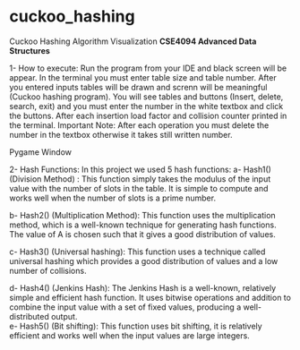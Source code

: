 # cuckoo_hashing
Cuckoo Hashing Algorithm Visualization
**CSE4094 Advanced Data Structures**




1-	How to execute: 
Run the program from your IDE and black screen will be appear. In the terminal you must enter table size and table number. After you entered inputs tables will be drawn and screnn will be meaningful (Cuckoo hashing program). You will see tables and buttons (Insert, delete, search, exit) and you must enter the number in the white textbox and click the buttons. After each insertion load factor and collision counter printed in the terminal.
Important Note: After each operation you must delete the number in the textbox otherwise it takes still written number. 
 
Pygame Window


2-	Hash Functions: 
In this project we used 5 hash functions:
a-	Hash1() (Division Method) : This function simply takes the modulus of the input value with the number of slots in the table. It is simple to compute and works well when the number of slots is a prime number.  

b-	Hash2() (Multiplication Method):  This function uses the multiplication method, which is a well-known technique for generating hash functions. The value of A is chosen such that it gives a good distribution of values.  

c-	Hash3() (Universal hashing): This function uses a technique called universal hashing which provides a good distribution of values and a low number of collisions.  


d-	Hash4() (Jenkins Hash): The Jenkins Hash is a well-known, relatively simple and efficient hash function. It uses bitwise operations and addition to combine the input value with a set of fixed values, producing a well-distributed output.  
e-	Hash5() (Bit shifting): This function uses bit shifting, it is relatively efficient and works well when the input values are large integers.
 
